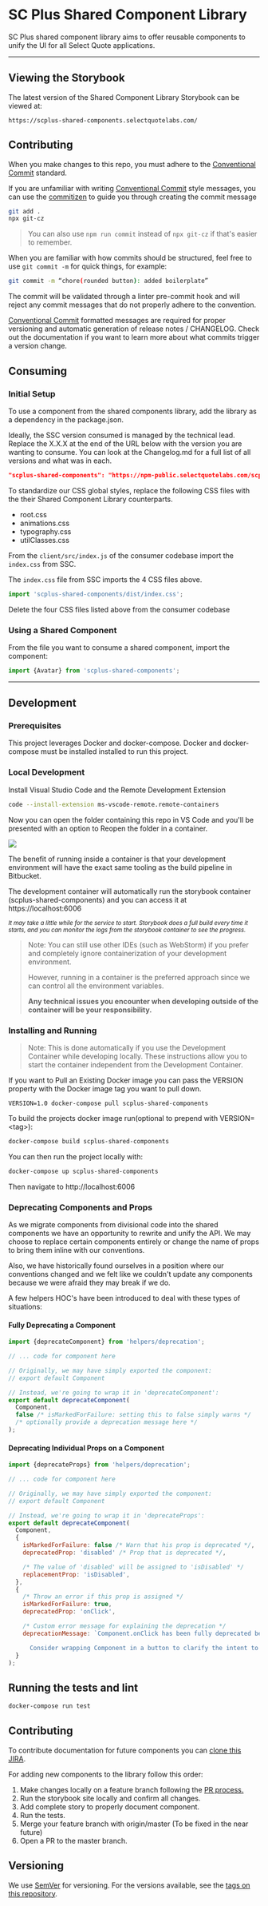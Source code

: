 # SC Plus Shared Component Library

SC Plus shared component library aims to offer reusable components to unify the UI for all Select Quote applications.

---

## Viewing the Storybook

The latest version of the Shared Component Library Storybook can be viewed at:

`https://scplus-shared-components.selectquotelabs.com/`

## Contributing

When you make changes to this repo, you must adhere to the [Conventional Commit](https://www.conventionalcommits.org/en/v1.0.0/#summary) standard.

If you are unfamiliar with writing [Conventional Commit](https://www.conventionalcommits.org/en/v1.0.0/#summary) style messages, you can use the [commitizen](https://commitizen.github.io/cz-cli/) to guide you through creating the commit message

```sh
git add .
npx git-cz
```

> You can also use `npm run commit` instead of `npx git-cz` if that's easier to remember.

When you are familiar with how commits should be structured, feel free to use `git commit -m` for quick things, for example:

```sh
git commit -m “chore(rounded button): added boilerplate”
```

The commit will be validated through a linter pre-commit hook and will reject any commit messages that do not properly adhere to the convention.

[Conventional Commit](https://www.conventionalcommits.org/en/v1.0.0/#summary) formatted messages are required for proper versioning and automatic generation of release notes / CHANGELOG. Check out the documentation if you want to learn more about what commits trigger a version change.

## Consuming

### Initial Setup

To use a component from the shared components library, add the library as a dependency in the package.json.

Ideally, the SSC version consumed is managed by the technical lead. Replace the X.X.X at the end of the URL below with the version you are wanting to consume. You can look at the Changelog.md for a full list of all versions and what was in each.

```json
"scplus-shared-components": "https://npm-public.selectquotelabs.com/scplus-shared-components/X.X.X",
```

To standardize our CSS global styles, replace the following CSS files with the their Shared Component Library counterparts.

- root.css
- animations.css
- typography.css
- utilClasses.css

From the `client/src/index.js` of the consumer codebase import the `index.css` from SSC.

The `index.css` file from SSC imports the 4 CSS files above.

```js
import 'scplus-shared-components/dist/index.css';
```

Delete the four CSS files listed above from the consumer codebase

### Using a Shared Component

From the file you want to consume a shared component, import the component:

```js
import {Avatar} from 'scplus-shared-components';
```

---

## Development

### Prerequisites

This project leverages Docker and docker-compose. Docker and docker-compose must be installed installed to run this project.

### Local Development

Install Visual Studio Code and the Remote Development Extension

```sh
code --install-extension ms-vscode-remote.remote-containers
```

Now you can open the folder containing this repo in VS Code and you'll be presented with an option to Reopen the folder in a container.

![](./docs/assets/start-container.png)

The benefit of running inside a container is that your development environment will have the exact same tooling as the build pipeline in Bitbucket.

The development container will automatically run the storybook container (scplus-shared-components) and you can access it at https://localhost:6006

<sup><i>It may take a little while for the service to start. Storybook does a full build every time it starts, and you can monitor the logs from the storybook container to see the progress.</i></sup>

> Note: You can still use other IDEs (such as WebStorm) if you prefer and completely ignore containerization of your development environment.
>
> However, running in a container is the preferred approach since we can control all the environment variables.
>
> **Any technical issues you encounter when developing outside of the container will be your responsibility.**

### Installing and Running

> Note: This is done automatically if you use the Development Container while developing locally. These instructions allow you to start the container independent from the Development Container.

If you want to Pull an Existing Docker image you can pass the VERSION property with the Docker image tag you want to pull down.

```properties
VERSION=1.0 docker-compose pull scplus-shared-components
```

To build the projects docker image run(optional to prepend with VERSION=\<tag\>):

```sh
docker-compose build scplus-shared-components
```

You can then run the project locally with:

```sh
docker-compose up scplus-shared-components
```

Then navigate to http://localhost:6006

### Deprecating Components and Props

As we migrate components from divisional code into the shared components we have an opportunity to rewrite and unify the API. We may choose to replace certain components entirely or change the name of props to bring them inline with our conventions.

Also, we have historically found ourselves in a position where our conventions changed and we felt like we couldn't update any components because we were afraid they may break if we do.

A few helpers HOC's have been introduced to deal with these types of situations:

#### Fully Deprecating a Component

```js
import {deprecateComponent} from 'helpers/deprecation';

// ... code for component here

// Originally, we may have simply exported the component:
// export default Component

// Instead, we're going to wrap it in 'deprecateComponent':
export default deprecateComponent(
  Component,
  false /* isMarkedForFailure: setting this to false simply warns */
  /* optionally provide a deprecation message here */
);
```

#### Deprecating Individual Props on a Component

```js
import {deprecateProps} from 'helpers/deprecation';

// ... code for component here

// Originally, we may have simply exported the component:
// export default Component

// Instead, we're going to wrap it in 'deprecateProps':
export default deprecateComponent(
  Component,
  {
    isMarkedForFailure: false /* Warn that his prop is deprecated */,
    deprecatedProp: 'disabled' /* Prop that is deprecated */,

    /* The value of 'disabled' will be assigned to 'isDisabled' */
    replacementProp: 'isDisabled',
  },
  {
    /* Throw an error if this prop is assigned */
    isMarkedForFailure: true,
    deprecatedProp: 'onClick',

    /* Custom error message for explaining the deprecation */
    deprecationMessage: `Component.onClick has been fully deprecated because users do not expect to be able to click on Component elements.

      Consider wrapping Component in a button to clarify the intent to users.`,
  }
);
```

## Running the tests and lint

```sh
docker-compose run test
```

## Contributing

To contribute documentation for future components you can [clone this JIRA](https://selectquote.atlassian.net/browse/SSC-1).

For adding new components to the library follow this order:

1. Make changes locally on a feature branch following the [PR process.](https://selectquote.atlassian.net/wiki/spaces/SE/pages/839516288/Pull+Requests)
2. Run the storybook site locally and confirm all changes.
3. Add complete story to properly document component.
4. Run the tests.
5. Merge your feature branch with origin/master (To be fixed in the near future)
6. Open a PR to the master branch.

## Versioning

We use [SemVer](http://semver.org/) for versioning. For the versions available, see the [tags on this repository](https://bitbucket.org/SelectQuote/scplus-shared-components/src/master/).
